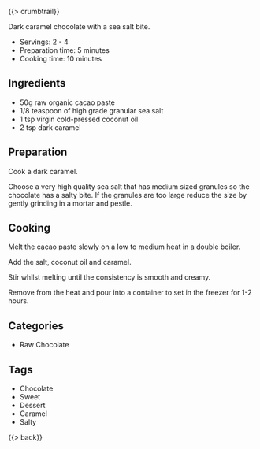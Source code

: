 {{> crumbtrail}}

Dark caramel chocolate with a sea salt bite.

* Servings: 2 - 4
* Preparation time: 5 minutes
* Cooking time: 10 minutes

## Ingredients

* 50g raw organic cacao paste
* 1/8 teaspoon of high grade granular sea salt
* 1 tsp virgin cold-pressed coconut oil
* 2 tsp dark caramel

## Preparation

Cook a dark caramel.

Choose a very high quality sea salt that has medium sized granules so the chocolate has a salty bite. If the granules are too large reduce the size by gently grinding in a mortar and pestle.

## Cooking

Melt the cacao paste slowly on a low to medium heat in a double boiler.

Add the salt, coconut oil and caramel.

Stir whilst melting until the consistency is smooth and creamy.

Remove from the heat and pour into a container to set in the freezer for 1-2 hours.

## Categories

* Raw Chocolate

## Tags

* Chocolate
* Sweet
* Dessert
* Caramel
* Salty

{{> back}}
